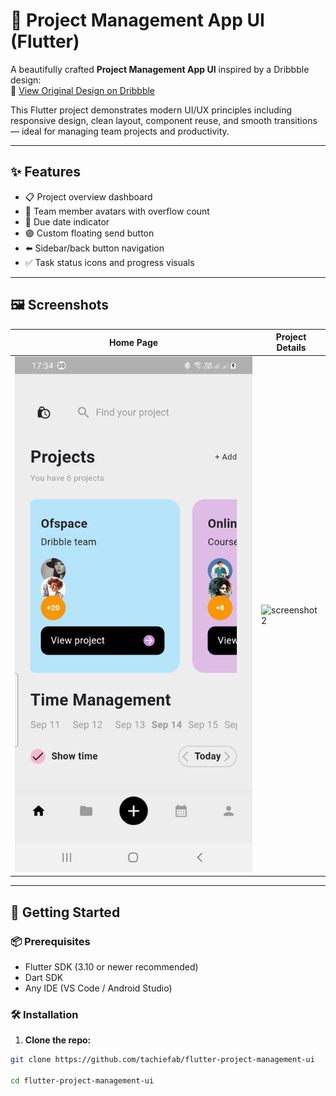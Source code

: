 # 📁 Project Management App UI (Flutter)

A beautifully crafted **Project Management App UI** inspired by a Dribbble design:  
🎨 [View Original Design on Dribbble](https://dribbble.com/shots/20887274-Project-Management-App-UI)

This Flutter project demonstrates modern UI/UX principles including responsive design, clean layout, component reuse, and smooth transitions — ideal for managing team projects and productivity.

---

## ✨ Features

- 📋 Project overview dashboard
- 👥 Team member avatars with overflow count
- 📅 Due date indicator
- 🟣 Custom floating send button
- ⬅️ Sidebar/back button navigation
- ✅ Task status icons and progress visuals

---

## 🖼️ Screenshots

|Home Page | Project Details |
|--------------|-----------------|
| ![screenshot1](assets/screenshots/home_page.jpeg) | ![screenshot2](assets/screenshots/project_detail.png) |

>

---

## 🚀 Getting Started

### 📦 Prerequisites

- Flutter SDK (3.10 or newer recommended)
- Dart SDK
- Any IDE (VS Code / Android Studio)

### 🛠️ Installation

1. **Clone the repo:**

```bash
git clone https://github.com/tachiefab/flutter-project-management-ui

cd flutter-project-management-ui
